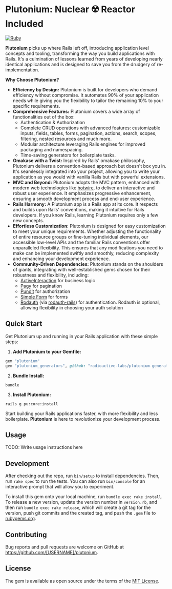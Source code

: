 # Plutonium: Nuclear ☢️ Reactor Included

[![Ruby](https://github.com/radioactive-labs/plutonium-core/actions/workflows/main.yml/badge.svg)](https://github.com/radioactive-labs/plutonium-core/actions/workflows/main.yml)

**Plutonium** picks up where Rails left off, introducing application level concepts and tooling, transforming the way you build applications with Rails.
It's a culmination of lessons learned from years of developing nearly identical applications and is designed to save you from the drudgery of re-implementation.

**Why Choose Plutonium?**

- **Efficiency by Design:** Plutonium is built for developers who demand efficiency without compromise. It automates 90% of your application needs while giving you the flexibility to tailor the remaining 10% to your specific requirements.
- **Comprehensive Features:** Plutonium covers a wide array of functionalities out of the box:
  - Authentication & Authorization
  - Complete CRUD operations with advanced features: customizable inputs, fields, tables, forms, pagination, actions, search, scopes, filtering, nested resources and much more.
  - Modular architecture leveraging Rails engines for improved packaging and namespacing.
  - Time-saving generators for boilerplate tasks.
- **Omakase with a Twist:** Inspired by Rails' omakase philosophy, Plutonium delivers a convention-based approach but doesn't box you in. It's seamlessly integrated into your project, allowing you to write your application as you would with vanilla Rails but with powerful extensions.
- **MVC and Beyond:** Plutonium adopts the MVC pattern, enhanced with modern web technologies like [hotwire](TODO), to deliver an interactive and robust user experience. It emphasizes progressive enhancement, ensuring a smooth development process and end-user experience.
- **Rails Harmony:** A Plutonium app is a Rails app at its core. It respects and builds upon Rails' conventions, making it intuitive for Rails developers. If you know Rails, learning Plutonium requires only a few new concepts.
- **Effortless Customization:** Plutonium is designed for easy customization to meet your unique requirements. Whether adjusting the functionality of entire resource groups or fine-tuning individual elements, our accessible low-level APIs and the familiar Rails conventions offer unparalleled flexibility. This ensures that any modifications you need to make can be implemented swiftly and smoothly, reducing complexity and enhancing your development experience.
- **Community-Driven Dependencies:** Plutonium stands on the shoulders of giants, integrating with well-established gems chosen for their robustness and flexibility, including:
  - [ActiveInteraction](https://github.com/AaronLasseigne/active_interaction) for business logic
  - [Pagy](https://github.com/ddnexus/pagy) for pagination
  - [Pundit](https://github.com/varvet/pundit) for authorization
  - [Simple Form](https://github.com/heartcombo/simple_form) for forms
  - [Rodauth](https://github.com/jeremyevans/rodauth) (via [rodauth-rails](https://github.com/janko/rodauth-rails)) for authentication. Rodauth is optional, allowing flexibility in choosing your auth solution

## Quick Start

Get Plutonium up and running in your Rails application with these simple steps:

1. **Add Plutonium to your Gemfile:**

```ruby
gem "plutonium"
gem "plutonium_generators", github: "radioactive-labs/plutonium-generators", group: [:development, :test]
```

2. **Bundle Install:**

```shell
bundle
```

3. **Install Plutonium:**

```shell
rails g pu:core:install
```

Start building your Rails applications faster, with more flexibility and less boilerplate. **Plutonium** is here to revolutionize your development process.

## Usage

TODO: Write usage instructions here

## Development

After checking out the repo, run `bin/setup` to install dependencies. Then, run `rake spec` to run the tests. You can also run `bin/console` for an interactive prompt that will allow you to experiment.

To install this gem onto your local machine, run `bundle exec rake install`. To release a new version, update the version number in `version.rb`, and then run `bundle exec rake release`, which will create a git tag for the version, push git commits and the created tag, and push the `.gem` file to [rubygems.org](https://rubygems.org).

## Contributing

Bug reports and pull requests are welcome on GitHub at https://github.com/[USERNAME]/plutonium.

## License

The gem is available as open source under the terms of the [MIT License](https://opensource.org/licenses/MIT).

